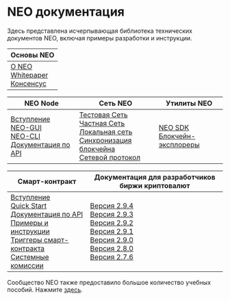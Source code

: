 # NEO документация

Здесь представлена исчерпывающая библиотека технических документов NEO, включая примеры разработки и инструкции.



| Основы NEO                                                   |
| ------------------------------------------------------------ |
| [О NEO](basic/about.md)<br />[Whitepaper](whitepaper.md)<br />[Консенсус](basic/consensus/whitepaper.md)  |

| NEO Node                                                     | Сеть NEO                                                     | Утилиты NEO                                                  |
| ------------------------------------------------------------ | ------------------------------------------------------------ | ------------------------------------------------------------ |
| [Вступление](node/introduction.md)<br />[NEO-GUI](node/gui/install.md)<br />[NEO-CLI](node/cli/cli.md)<br />[Документация по API](node/cli/apigen.md) | [Тестовая Сеть](network/testnet.md)<br />[Частная Сеть](network/private-chain/private-chain.md)<br />[Локальная сеть](network/local-chain.md)<br />[Синхронизация блокчейна](network/syncblocks.md)<br />[Сетевой протокол](network/network-protocol.md) | [NEO SDK](utility/sdk/introduction.md)<br />[Блокчейн-эксплореры](utility/explorers.md) |

| Смарт-контракт                                               | Документация для разработчиков биржи криптовалют                             |
| ------------------------------------------------------------ | ------------------------------------------------------------ |
| [Вступление](sc/introduction.md)<br />[Quick Start](sc/quickstart/overview.md)<br />[Документация по API](sc/reference/api.md)<br />[Примеры и инструкции](sc/tutorial/HelloWorld.md)<br />[Триггеры смарт-контракта](sc/trigger.md)<br />[Системные комиссии](sc/systemfees.md) | [Версия 2.9.4](exchange/v2.9.4.md)<br />[Версия 2.9.3](exchange/v2.9.3.md)<br />[Версия 2.9.2](exchange/v2.9.2.md)<br />[Версия 2.9.1](exchange/v2.9.1.md)<br />[Версия 2.9.0](exchange/v2.9.0.md)<br />[Версия 2.8.0](exchange/v2.8.0.md)<br />[Версия 2.7.6](exchange/v2.7.6.md) |

Сообщество NEO также предоставило большое количество учебных пособий. Нажмите [здесь](../communitydoc.md). <link rel="stylesheet" href="../styles/index.css">